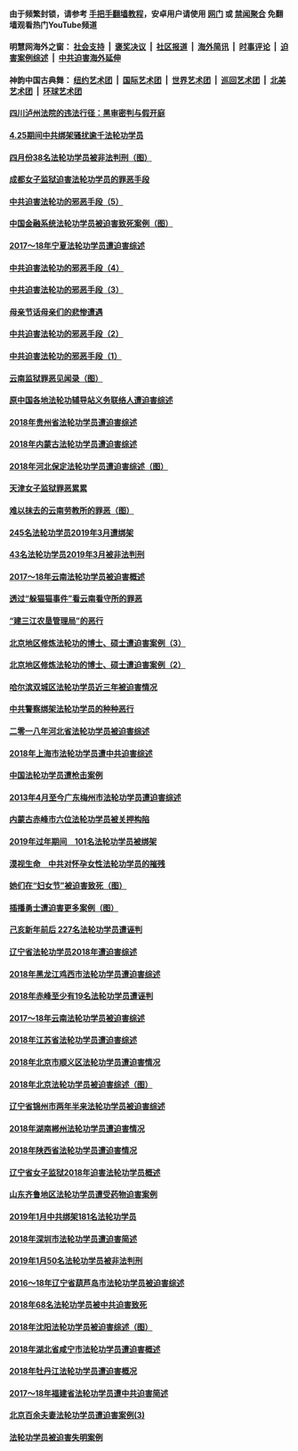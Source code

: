 #### 由于频繁封锁，请参考 [手把手翻墙教程](https://github.com/gfw-breaker/guides/wiki/)，安卓用户请使用 [网门](https://github.com/gfw-breaker/bn-android/blob/master/ogate.md?t=05271235) 或 [禁闻聚合](https://github.com/gfw-breaker/bn-android) 免翻墙观看热门YouTube频道 

#### 明慧网海外之窗：&nbsp;[社会支持](140.md?t=05271235) &nbsp;|&nbsp; [褒奖决议](282.md?t=05271235) &nbsp;|&nbsp; [社区报道](91.md?t=05271235) &nbsp;|&nbsp; [海外简讯](245.md?t=05271235) &nbsp;|&nbsp; [时事评论](251.md?t=05271235) &nbsp;|&nbsp; [迫害案例综述](328.md?t=05271235) &nbsp;|&nbsp; [中共迫害海外延伸](236.md?t=05271235) 

#### 神韵中国古典舞：&nbsp;[纽约艺术团](nf4778.md?t=05271235) &nbsp;|&nbsp; [国际艺术团](nf4780.md?t=05271235) &nbsp;|&nbsp; [世界艺术团](nf5951.md?t=05271235) &nbsp;|&nbsp; [巡回艺术团](nf4779.md?t=05271235) &nbsp;|&nbsp; [北美艺术团](nf1148019.md?t=05271235) &nbsp;|&nbsp; [环球艺术团](nf1299941.md?t=05271235)  

#### [四川泸州法院的违法行径：黑审密判与假开庭](../pages/328/387912.md?t=05271235) 

#### [4.25期间中共绑架骚扰逾千法轮功学员](../pages/328/387461.md?t=05271235) 

#### [四月份38名法轮功学员被非法判刑（图）](../pages/328/387019.md?t=05271235) 

#### [成都女子监狱迫害法轮功学员的罪恶手段](../pages/328/387052.md?t=05271235) 

#### [中共迫害法轮功的邪恶手段（5）](../pages/328/385889.md?t=05271235) 

#### [中国金融系统法轮功学员被迫害致死案例（图）](../pages/328/387062.md?t=05271235) 

#### [2017～18年宁夏法轮功学员遭迫害综述](../pages/328/386841.md?t=05271235) 

#### [中共迫害法轮功的邪恶手段（4）](../pages/328/385890.md?t=05271235) 

#### [中共迫害法轮功的邪恶手段（3）](../pages/328/385887.md?t=05271235) 

#### [母亲节话母亲们的悲惨遭遇](../pages/328/386412.md?t=05271235) 

#### [中共迫害法轮功的邪恶手段（2）](../pages/328/385888.md?t=05271235) 

#### [中共迫害法轮功的邪恶手段（1）](../pages/328/385886.md?t=05271235) 

#### [云南监狱罪恶见闻录（图）](../pages/328/385724.md?t=05271235) 

#### [原中国各地法轮功辅导站义务联络人遭迫害综述](../pages/328/385649.md?t=05271235) 

#### [2018年贵州省法轮功学员遭迫害综述](../pages/328/385681.md?t=05271235) 

#### [2018年内蒙古法轮功学员遭迫害综述](../pages/328/385263.md?t=05271235) 

#### [2018年河北保定法轮功学员遭迫害综述（图）](../pages/328/385300.md?t=05271235) 

#### [天津女子监狱罪恶累累](../pages/328/385253.md?t=05271235) 

#### [难以抹去的云南劳教所的罪恶（图）](../pages/328/385221.md?t=05271235) 

#### [245名法轮功学员2019年3月遭绑架](../pages/328/385187.md?t=05271235) 

#### [43名法轮功学员2019年3月被非法判刑](../pages/328/385182.md?t=05271235) 

#### [2017～18年云南法轮功学员被迫害概述](../pages/328/385004.md?t=05271235) 

#### [透过“躲猫猫事件”看云南看守所的罪恶](../pages/328/385067.md?t=05271235) 

#### [“建三江农垦管理局”的恶行](../pages/328/385027.md?t=05271235) 

#### [北京地区修炼法轮功的博士、硕士遭迫害案例（3）](../pages/328/384785.md?t=05271235) 

#### [北京地区修炼法轮功的博士、硕士遭迫害案例（2）](../pages/328/384784.md?t=05271235) 

#### [哈尔滨双城区法轮功学员近三年被迫害情况](../pages/328/384535.md?t=05271235) 

#### [中共警察绑架法轮功学员的种种恶行](../pages/328/384325.md?t=05271235) 

#### [二零一八年河北省法轮功学员被迫害综述](../pages/328/384198.md?t=05271235) 

#### [2018年上海市法轮功学员遭中共迫害综述](../pages/328/384199.md?t=05271235) 

#### [中国法轮功学员遭枪击案例](../pages/328/384033.md?t=05271235) 

#### [2013年4月至今广东梅州市法轮功学员遭迫害综述](../pages/328/383749.md?t=05271235) 

#### [内蒙古赤峰市六位法轮功学员被关押构陷](../pages/328/383688.md?t=05271235) 

#### [2019年过年期间　101名法轮功学员被绑架](../pages/328/383656.md?t=05271235) 

#### [漠视生命　中共对怀孕女性法轮功学员的摧残](../pages/328/383669.md?t=05271235) 

#### [她们在“妇女节”被迫害致死（图）](../pages/328/383651.md?t=05271235) 

#### [插播勇士遭迫害更多案例（图）](../pages/328/383599.md?t=05271235) 

#### [己亥新年前后 227名法轮功学员遭诬判](../pages/328/383600.md?t=05271235) 

#### [辽宁省法轮功学员2018年遭迫害综述](../pages/328/383493.md?t=05271235) 

#### [2018年黑龙江鸡西市法轮功学员遭迫害综述](../pages/328/383408.md?t=05271235) 

#### [2018年赤峰至少有19名法轮功学员遭诬判](../pages/328/383424.md?t=05271235) 

#### [2017～18年云南法轮功学员被迫害综述](../pages/328/383363.md?t=05271235) 

#### [2018年江苏省法轮功学员遭迫害综述](../pages/328/383165.md?t=05271235) 

#### [2018年北京市顺义区法轮功学员遭迫害情况](../pages/328/383093.md?t=05271235) 

#### [2018年北京法轮功学员被迫害综述（图）](../pages/328/382987.md?t=05271235) 

#### [辽宁省锦州市两年半来法轮功学员被迫害综述](../pages/328/382725.md?t=05271235) 

#### [2018年湖南郴州法轮功学员遭迫害情况](../pages/328/382862.md?t=05271235) 

#### [2018年陕西省法轮功学员遭迫害情况](../pages/328/382787.md?t=05271235) 

#### [辽宁省女子监狱2018年迫害法轮功学员概述](../pages/328/382736.md?t=05271235) 

#### [山东齐鲁地区法轮功学员遭受药物迫害案例](../pages/328/382743.md?t=05271235) 

#### [2019年1月中共绑架181名法轮功学员](../pages/328/382629.md?t=05271235) 

#### [2018年深圳市法轮功学员遭迫害简述](../pages/328/382526.md?t=05271235) 

#### [2019年1月50名法轮功学员被非法判刑](../pages/328/382544.md?t=05271235) 

#### [2016～18年辽宁省葫芦岛市法轮功学员被迫害综述](../pages/328/382595.md?t=05271235) 

#### [2018年68名法轮功学员被中共迫害致死](../pages/328/382525.md?t=05271235) 

#### [2018年沈阳法轮功学员被迫害综述（图）](../pages/328/382455.md?t=05271235) 

#### [2018年湖北省咸宁市法轮功学员遭迫害概述](../pages/328/381087.md?t=05271235) 

#### [2018年牡丹江法轮功学员遭迫害概况](../pages/328/380990.md?t=05271235) 

#### [2017～18年福建省法轮功学员遭中共迫害简述](../pages/328/380823.md?t=05271235) 

#### [北京百余夫妻法轮功学员遭迫害案例(3)](../pages/328/380721.md?t=05271235) 

#### [法轮功学员被迫害失明案例](../pages/328/380821.md?t=05271235) 

